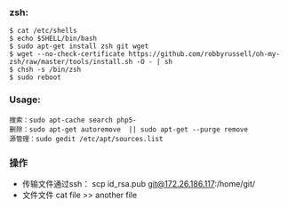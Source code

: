 ### zsh: ###
    $ cat /etc/shells 
    $ echo $SHELL/bin/bash
    $ sudo apt-get install zsh git wget
    $ wget --no-check-certificate https://github.com/robbyrussell/oh-my-zsh/raw/master/tools/install.sh -O - | sh
    $ chsh -s /bin/zsh
    $ sudo reboot
### Usage: ###
    搜索：sudo apt-cache search php5-
    删除：sudo apt-get autoremove  || sudo apt-get --purge remove 
    源管理：sudo gedit /etc/apt/sources.list

### 操作 ###
- 传输文件通过ssh： scp id_rsa.pub git@172.26.186.117:/home/git/
- 文件文件 cat file >> another file